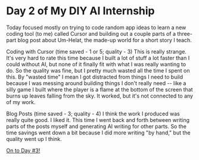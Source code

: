 # Day 2 of My DIY AI Internship

Today focused mostly on trying to code random app ideas to learn a new coding tool (to me) called Cursor and building out a couple parts of a three-part blog post about Um-Helat, the made-up world for a short story I teach.

Coding with Cursor (time saved - 1 or 5; quality - 3)
This is really strange. It's very hard to rate this time because I built a lot of stuff a lot faster than I could without AI, but none of it finally fit with what I was really wanting to do. So the quality was fine, but I pretty much wasted all the time I spent on this. By "wasted time" I mean I got distracted from things I need to build because I was messing around building things I don't really need -- like a silly game I built where the player is a flame at the bottom of the screen that burns up leaves falling from the sky. It worked, but it's not connected to any of my work.

Blog Posts (time saved - 3; quality - 4)
I think the work I produced was really quite good. I liked it. This time I went back and forth between writing parts of the posts myself and generating AI writing for other parts. So the time savings went down a bit because I did more writing "by hand," but the quality went up I think.

[On to Day #3!](day-3.md)

